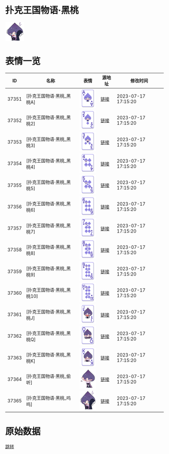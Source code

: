 # 扑克王国物语·黑桃

<img src="./cover.png" height="60" alt="cover" />

# 表情一览

|ID|名称|表情|源地址|修改时间|
|----|----|----|----|----|
|37351|[扑克王国物语·黑桃_黑桃A]|<img src="./pic/037351_%5B扑克王国物语·黑桃_黑桃A%5D.png" height="60" alt="黑桃A"/>|[链接](https://i0.hdslb.com/bfs/garb/30b424866c16bafe94d5554a1673b84e7a961c55.png)|2023-07-17 17:15:20|
|37352|[扑克王国物语·黑桃_黑桃2]|<img src="./pic/037352_%5B扑克王国物语·黑桃_黑桃2%5D.png" height="60" alt="黑桃2"/>|[链接](https://i0.hdslb.com/bfs/garb/0b3b0dab207cfa6b56fda2093ffcfb4c608ccb10.png)|2023-07-17 17:15:20|
|37353|[扑克王国物语·黑桃_黑桃3]|<img src="./pic/037353_%5B扑克王国物语·黑桃_黑桃3%5D.png" height="60" alt="黑桃3"/>|[链接](https://i0.hdslb.com/bfs/garb/90d8bb38d8155aeb5507bf7e639b89247e39a9e6.png)|2023-07-17 17:15:20|
|37354|[扑克王国物语·黑桃_黑桃4]|<img src="./pic/037354_%5B扑克王国物语·黑桃_黑桃4%5D.png" height="60" alt="黑桃4"/>|[链接](https://i0.hdslb.com/bfs/garb/84e1b196f7885eec86caed21178c7158cab79a31.png)|2023-07-17 17:15:20|
|37355|[扑克王国物语·黑桃_黑桃5]|<img src="./pic/037355_%5B扑克王国物语·黑桃_黑桃5%5D.png" height="60" alt="黑桃5"/>|[链接](https://i0.hdslb.com/bfs/garb/2208c77b76b50722c15958f263f8152bb4b28e9f.png)|2023-07-17 17:15:20|
|37356|[扑克王国物语·黑桃_黑桃6]|<img src="./pic/037356_%5B扑克王国物语·黑桃_黑桃6%5D.png" height="60" alt="黑桃6"/>|[链接](https://i0.hdslb.com/bfs/garb/44f11698eff6e3591bbd6db8c3f309e3b2994789.png)|2023-07-17 17:15:20|
|37357|[扑克王国物语·黑桃_黑桃7]|<img src="./pic/037357_%5B扑克王国物语·黑桃_黑桃7%5D.png" height="60" alt="黑桃7"/>|[链接](https://i0.hdslb.com/bfs/garb/c56bea36b3d70fa0d51ce91779a8397c86cdbc66.png)|2023-07-17 17:15:20|
|37358|[扑克王国物语·黑桃_黑桃8]|<img src="./pic/037358_%5B扑克王国物语·黑桃_黑桃8%5D.png" height="60" alt="黑桃8"/>|[链接](https://i0.hdslb.com/bfs/garb/d5927a816e81e73b371a920ca3c51c2103bfe7d6.png)|2023-07-17 17:15:20|
|37359|[扑克王国物语·黑桃_黑桃9]|<img src="./pic/037359_%5B扑克王国物语·黑桃_黑桃9%5D.png" height="60" alt="黑桃9"/>|[链接](https://i0.hdslb.com/bfs/garb/a11a0eba294db1441b0f69c7b6aad5a185d93f3c.png)|2023-07-17 17:15:20|
|37360|[扑克王国物语·黑桃_黑桃10]|<img src="./pic/037360_%5B扑克王国物语·黑桃_黑桃10%5D.png" height="60" alt="黑桃10"/>|[链接](https://i0.hdslb.com/bfs/garb/30cb142004255a45ffa12e42f70f132f6163abf6.png)|2023-07-17 17:15:20|
|37361|[扑克王国物语·黑桃_黑桃J]|<img src="./pic/037361_%5B扑克王国物语·黑桃_黑桃J%5D.png" height="60" alt="黑桃J"/>|[链接](https://i0.hdslb.com/bfs/garb/8b5f3ff1c91839529ebd4627c9a40d41e665e09b.png)|2023-07-17 17:15:20|
|37362|[扑克王国物语·黑桃_黑桃Q]|<img src="./pic/037362_%5B扑克王国物语·黑桃_黑桃Q%5D.png" height="60" alt="黑桃Q"/>|[链接](https://i0.hdslb.com/bfs/garb/8ae59fd69f0023253f3d6264097f7ad9e057f7f5.png)|2023-07-17 17:15:20|
|37363|[扑克王国物语·黑桃_黑桃K]|<img src="./pic/037363_%5B扑克王国物语·黑桃_黑桃K%5D.png" height="60" alt="黑桃K"/>|[链接](https://i0.hdslb.com/bfs/garb/3bae765feb89e28b3311c0a93ed1a7766e017746.png)|2023-07-17 17:15:20|
|37364|[扑克王国物语·黑桃_偷听]|<img src="./pic/037364_%5B扑克王国物语·黑桃_偷听%5D.png" height="60" alt="偷听"/>|[链接](https://i0.hdslb.com/bfs/garb/eac53ca4e682e176a135fbfa33ee160601b1837d.png)|2023-07-17 17:15:20|
|37365|[扑克王国物语·黑桃_呜呜]|<img src="./pic/037365_%5B扑克王国物语·黑桃_呜呜%5D.png" height="60" alt="呜呜"/>|[链接](https://i0.hdslb.com/bfs/garb/fcd0dd025139714a4b4af754bccb41b73df15cc9.png)|2023-07-17 17:15:20|

# 原始数据

[跳转](./raw.json)

